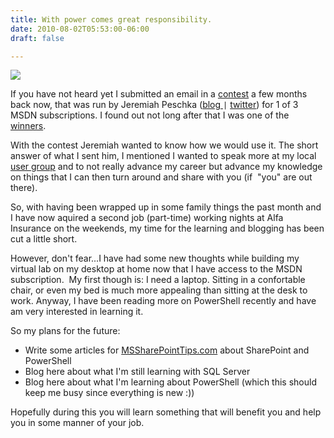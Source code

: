 ```yaml
---
title: With power comes great responsibility.
date: 2010-08-02T05:53:00-06:00
draft: false

---
```

![](/images/withpower.jpg)

If you have not heard yet I submitted an email in a <a href="http://facility9.com/2010/07/03/msdn-2010-contest" target="_blank">contest</a> a few months back now, that was run by Jeremiah Peschka (<a href="http://facility9.com/" target="_blank">blog </a>`|` <a href="http://twitter.com/peschkaj" target="_blank">twitter</a>) for 1 of 3 MSDN subscriptions. I found out not long after that I was one of the <a href="http://facility9.com/2010/07/12/msdn-contest-winners" target="_blank">winners</a>.

With the contest Jeremiah wanted to know how we would use it. The short answer of what I sent him, I mentioned I wanted to speak more at my local <a href="http://ug.gitca.org/sites/MWITPG/default.aspx" target="_blank">user group</a> and to not really advance my career but advance my knowledge on things that I can then turn around and share with you (if  "you" are out there).

So, with having been wrapped up in some family things the past month and I have now aquired a second job (part-time) working nights at Alfa Insurance on the weekends, my time for the learning and blogging has been cut a little short.

However, don't fear...I have had some new thoughts while building my virtual lab on my desktop at home now that I have access to the MSDN subscription.  My first though is: I need a laptop. Sitting in a confortable chair, or even my bed is much more appealing than sitting at the desk to work. Anyway, I have been reading more on PowerShell recently and have am very interested in learning it.

So my plans for the future:
- Write some articles for <a href="http://mssharepointtips.com" target="_blank">MSSharePointTips.com</a> about SharePoint and PowerShell
- Blog here about what I'm still learning with SQL Server
- Blog here about what I'm learning about PowerShell (which this should keep me busy since everything is new :))

Hopefully during this you will learn something that will benefit you and help you in some manner of your job.
